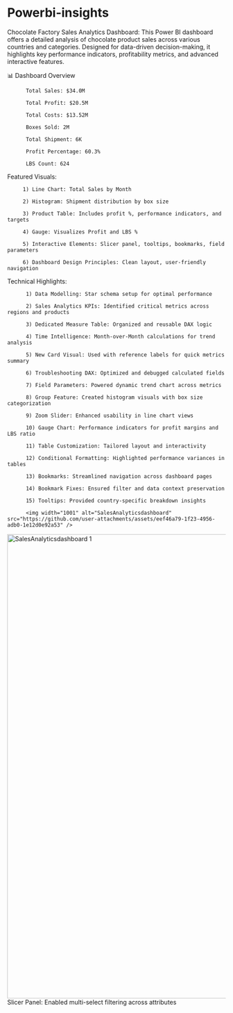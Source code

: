 # Powerbi-insights
Chocolate Factory Sales Analytics Dashboard: 
This Power BI dashboard offers a detailed analysis of chocolate product sales across various countries and categories. Designed for data-driven decision-making, it highlights key performance indicators, profitability metrics, and advanced interactive features.

📊 Dashboard Overview

          Total Sales: $34.0M

          Total Profit: $20.5M

          Total Costs: $13.52M

          Boxes Sold: 2M

          Total Shipment: 6K

          Profit Percentage: 60.3%

          LBS Count: 624

  Featured Visuals:
  
         1) Line Chart: Total Sales by Month

         2) Histogram: Shipment distribution by box size

         3) Product Table: Includes profit %, performance indicators, and targets

         4) Gauge: Visualizes Profit and LBS %

         5) Interactive Elements: Slicer panel, tooltips, bookmarks, field parameters

         6) Dashboard Design Principles: Clean layout, user-friendly navigation
          
  Technical Highlights:

          1) Data Modelling: Star schema setup for optimal performance

          2) Sales Analytics KPIs: Identified critical metrics across regions and products

          3) Dedicated Measure Table: Organized and reusable DAX logic

          4) Time Intelligence: Month-over-Month calculations for trend analysis

          5) New Card Visual: Used with reference labels for quick metrics summary

          6) Troubleshooting DAX: Optimized and debugged calculated fields

          7) Field Parameters: Powered dynamic trend chart across metrics

          8) Group Feature: Created histogram visuals with box size categorization

          9) Zoom Slider: Enhanced usability in line chart views

          10) Gauge Chart: Performance indicators for profit margins and LBS ratio
          
          11) Table Customization: Tailored layout and interactivity

          12) Conditional Formatting: Highlighted performance variances in tables

          13) Bookmarks: Streamlined navigation across dashboard pages

          14) Bookmark Fixes: Ensured filter and data context preservation

          15) Tooltips: Provided country-specific breakdown insights

          <img width="1001" alt="SalesAnalyticsdashboard" src="https://github.com/user-attachments/assets/eef46a79-1f23-4956-adb0-1e12d0e92a53" />
<img width="1069" alt="SalesAnalyticsdashboard 1" src="https://github.com/user-attachments/assets/cb428ac8-18af-4c2f-b53d-5c298b5e6cf3" />
Slicer Panel: Enabled multi-select filtering across attributes





          
